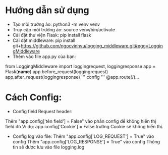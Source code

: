 # Hướng dẫn sử dụng

- Tạo môi trường ảo: python3 -m venv venv
- Truy cập môi trường ảo: source venv/bin/activate
- Cài đặt thư viện Flask: pip install flask
- Cài đặt middleware: pip install git+https://github.com/ngocvinhvu/logging_middleware.git#egg=LoggingMiddleware
- Thêm vào file app.py của bạn:

from LoggingMiddleware import loggingrequest, loggingresponse
app = Flask(__name__)
app.before_request(loggingrequest)
app.after_request(loggingresponse)
'''
config
'''
@app.route(/)...

# Cách Config:
- Config field Request header:

Thêm "app.config['tên field'] = False" vào phần config để không hiển thị field đó
Ví dụ: app.config['Cookie'] = False trường Cookie sẽ không hiển thị.

- Config log vào file:
Thêm "app.config['LOG_REQUEST'] = True" vào config
Thêm "app.config['LOG_RESPONSE'] = True" vào config
Thông tin sẽ được lưu vào file logging.log
